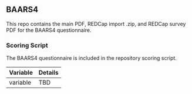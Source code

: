 ## BAARS4

This repo contains the main PDF, REDCap import .zip, and REDCap survey PDF for the BAARS4 questionnaire.


### Scoring Script
The BAARS4 questionnaire is included in the repository scoring script.

| Variable | Details |
| :--  | :--  |
| variable | TBD |